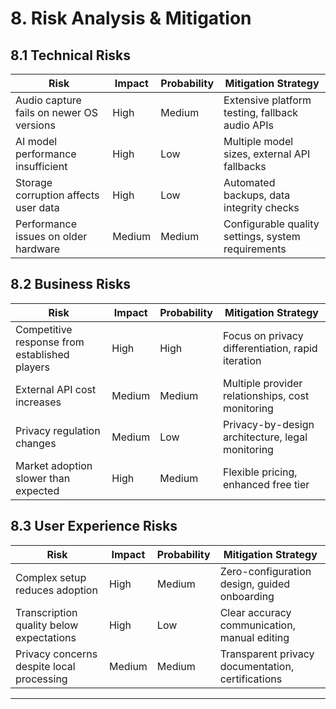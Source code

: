 # 8. Risk Analysis & Mitigation

## 8.1 Technical Risks
| Risk | Impact | Probability | Mitigation Strategy |
|------|---------|-------------|-------------------|
| Audio capture fails on newer OS versions | High | Medium | Extensive platform testing, fallback audio APIs |
| AI model performance insufficient | High | Low | Multiple model sizes, external API fallbacks |
| Storage corruption affects user data | High | Low | Automated backups, data integrity checks |
| Performance issues on older hardware | Medium | Medium | Configurable quality settings, system requirements |

## 8.2 Business Risks
| Risk | Impact | Probability | Mitigation Strategy |
|------|---------|-------------|-------------------|
| Competitive response from established players | High | High | Focus on privacy differentiation, rapid iteration |
| External API cost increases | Medium | Medium | Multiple provider relationships, cost monitoring |
| Privacy regulation changes | Medium | Low | Privacy-by-design architecture, legal monitoring |
| Market adoption slower than expected | High | Medium | Flexible pricing, enhanced free tier |

## 8.3 User Experience Risks
| Risk | Impact | Probability | Mitigation Strategy |
|------|---------|-------------|-------------------|
| Complex setup reduces adoption | High | Medium | Zero-configuration design, guided onboarding |
| Transcription quality below expectations | High | Low | Clear accuracy communication, manual editing |
| Privacy concerns despite local processing | Medium | Medium | Transparent privacy documentation, certifications |

---
